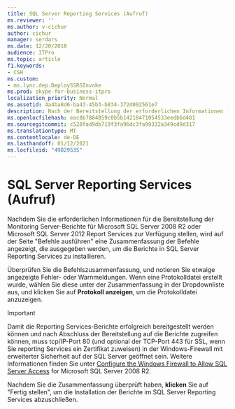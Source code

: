 ```yaml
---
title: SQL Server Reporting Services (Aufruf)
ms.reviewer: ''
ms.author: v-cichur
author: cichur
manager: serdars
ms.date: 12/20/2018
audience: ITPro
ms.topic: article
f1.keywords:
- CSH
ms.custom:
- ms.lync.dep.DeploySSRSInvoke
ms.prod: skype-for-business-itpro
localization_priority: Normal
ms.assetid: 4a4ba8d6-ba43-45b3-b834-372d092561e7
description: Nach der Bereitstellung der erforderlichen Informationen für die Bereitstellung der Monitoring Server-Berichte für Microsoft SQL Server 2008 R2 oder Microsoft SQL Server 2012 Report Services zeigt die Seite "Befehle ausführen" eine Zusammenfassung der Befehle an, die ausgegeben werden, um die Berichte in SQL Server Reporting Services zu installieren.
ms.openlocfilehash: eac8b7884859c0b5b14218471054533eedb6d481
ms.sourcegitcommit: c528fad9db719f3fa96dc3fa99332a349cd9d317
ms.translationtype: MT
ms.contentlocale: de-DE
ms.lasthandoff: 01/12/2021
ms.locfileid: "49829535"
---
```

# <a name="sql-server-reporting-services-invoke"></a>SQL Server Reporting Services (Aufruf)
 
Nachdem Sie die erforderlichen Informationen für die Bereitstellung der Monitoring Server-Berichte für Microsoft SQL Server 2008 R2 oder Microsoft SQL Server 2012 Report Services zur Verfügung stellen, wird auf der Seite "Befehle ausführen" eine Zusammenfassung der Befehle angezeigt, die ausgegeben werden, um die Berichte in SQL Server Reporting Services zu installieren.
  
Überprüfen Sie die Befehlszusammenfassung, und notieren Sie etwaige angezeigte Fehler- oder Warnmeldungen. Wenn eine Protokolldatei erstellt wurde, wählen Sie diese unter der Zusammenfassung in der Dropdownliste aus, und klicken Sie auf **Protokoll anzeigen**, um die Protokolldatei anzuzeigen.
  
> [!IMPORTANT]
> Damit die Reporting Services-Berichte erfolgreich bereitgestellt werden können und nach Abschluss der Bereitstellung auf die Berichte zugreifen können, muss tcp/IP-Port 80 (und optional der TCP-Port 443 für SSL, wenn Sie reporting Services ein Zertifikat zuweisen) in der Windows-Firewall mit erweiterter Sicherheit auf der SQL Server geöffnet sein. Weitere Informationen finden Sie unter [Configure the Windows Firewall to Allow SQL Server Access](https://go.microsoft.com/fwlink/p/?linkId=218031) for Microsoft SQL Server 2008 R2.
  
Nachdem Sie die Zusammenfassung überprüft haben, **klicken** Sie auf "Fertig stellen", um die Installation der Berichte im SQL Server Reporting Services abzuschließen.
  


